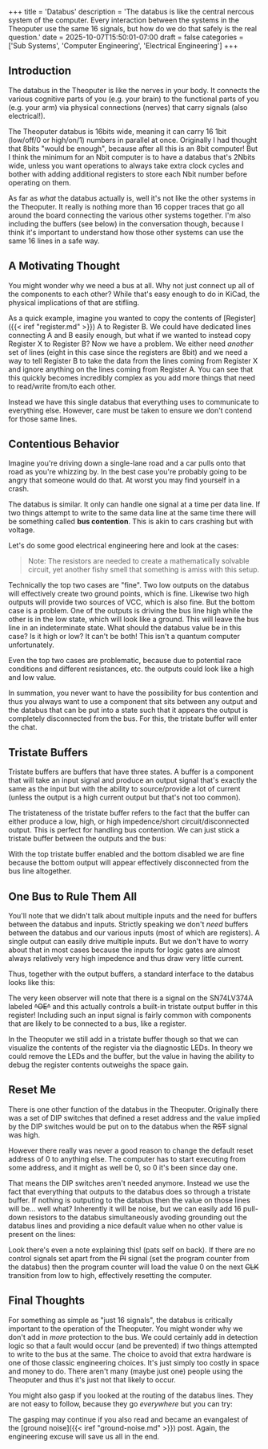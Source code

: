 +++
title = 'Databus'
description = 'The databus is like the central nercous system of the computer. Every interaction between the systems in the Theoputer use the same 16 signals, but how do we do that safely is the real question.'
date = 2025-10-07T15:50:01-07:00
draft = false
categories = ['Sub Systems', 'Computer Engineering', 'Electrical Engineering']
+++

## Introduction

The databus in the Theoputer is like the nerves in your body. It
connects the various cognitive parts of you (e.g. your brain) to the
functional parts of you (e.g. your arm) via physical connections
(nerves) that carry signals (also electrical!).

The Theoputer databus is 16bits wide, meaning it can carry 16 1bit
(low/off/0 or high/on/1) numbers in parallel at once. Originally I had
thought that 8bits "would be enough", because after all this is an
8bit computer! But I think the minimum for an Nbit computer is to have
a databus that's 2Nbits wide, unless you want operations to always
take extra clock cycles and bother with adding additional registers to
store each Nbit number before operating on them.

As far as *what* the databus actually is, well it's not like the other
systems in the Theoputer. It really is nothing more than 16 copper
traces that go all around the board connecting the various other
systems together. I'm also including the buffers (see below) in the
conversation though, because I think it's important to understand how
those other systems can use the same 16 lines in a safe way.

## A Motivating Thought

You might wonder why we need a bus at all. Why not just connect up all
of the components to each other? While that's easy enough to do in
KiCad, the physical implications of that are stifling.

As a quick example, imagine you wanted to copy the contents of
[Register]({{< iref "register.md" >}}) A to Register B. We could have
dedicated lines connecting A and B easily enough, but what if we
wanted to instead copy Register X to Register B? Now we have a
problem. We either need *another* set of lines (eight in this case
since the registers are 8bit) and we need a way to tell Register B to
take the data from the lines coming from Register X and ignore
anything on the lines coming from Register A. You can see that this
quickly becomes incredibly complex as you add more things that need to
read/write from/to each other.

Instead we have this single databus that everything uses to
communicate to everything else. However, care must be taken to ensure
we don't contend for those same lines.

## Contentious Behavior

Imagine you're driving down a single-lane road and a car pulls onto
that road as you're whizzing by. In the best case you're probably
going to be angry that someone would do that. At worst you may find
yourself in a crash.

The databus is similar. It only can handle one signal at a time per
data line. If two things attempt to write to the same data line at the
same time there will be something called **bus contention**. This is
akin to cars crashing but with voltage.

Let's do some good electrical engineering here and look at the cases:

<falstad-circuit
    autorun="true"
    src="http://localhost:1313/js/circuitjs/circuitjs.html?ctz=CQAgjCAMB0l3BWcMBMcUHYMGZIA4UA2ATmIxAUgoqoQFMBaMMAKAEkKNCQUAWKwgm58qo6EgTtO3bGhCCZcsRKkKe-EBjkioUcRVVCQsqlqondMFQBlp62ijz3LIAGYBDADYBnOtUgstghcxnIIjqGiuh4+fkgBHHiyPFogxGAoKZnKBgBOIEmZmJmFxoROVGDwLADmBcnY5fWZ-FEB+WbOpcW6VXAsHXIW3amV1RzpRamkU9l6KgCyacSzyBo9VCjiLEszILzE3FUaB9yb2xMZ+4fLLTc5koO0vLzN12fI-U-7hK+lp71qnVSggVm9CHxLAM3gCQWCxv1EskAZN3pZ9JIgiEEC8KBEca9Km4vL5-IE7LxfninJTCeBibEyRw1ATNGFcQ9DNxaWyqDzORxgtxWSyOfMDIKQjy1PzxZJJdxCKk1Eq5lYJXYMOF5EYtWqMVz5KlOqr0SpmbrtZ09WaDFjFalwk5TUSYqT4uShZptU7vWqGe6oFJShhIK9UaG6erHm9I288HBAf1gckE1RSqVRNCTakQ2Gk+1eX7Y-mEQk0lc43s45zdmC48dTKWeNsAB48TApPkRXB89QgABCAFdvAAdbwAYQA9gA7AAudHnAEtZ6PRzOABQAFQA7lPx9YpzvxwB5IdzgAO5+8AEoWO2UGAaWR9pDwuRXpDh2PJ7OF8vV3Xbc93HAAJJcagAC1Pc8rznW973AYhnRuShMi0bl+2-cdp3nRc5xXGc103E8ZzoA8jwAGlPMiwIg6DvDPS9zzvIA"></falstad-circuit>

> Note: The resistors are needed to create a mathematically solvable
  circuit, yet another fishy smell that something is amiss with this
  setup.

Technically the top two cases are "fine". Two low outputs on the
databus will effectively create two ground points, which is
fine. Likewise two high outputs will provide two sources of VCC, which
is also fine. But the bottom case is a problem. One of the outputs is
driving the bus line high while the other is in the low state, which
will look like a ground. This will leave the bus line in an
indeterminate state. What should the databus value be in this case? Is
it high or low? It can't be both! This isn't a quantum computer
unfortunately.

Even the top two cases are problematic, because due to potential race
conditions and different resistances, etc. the outputs could look like
a high and low value.

In summation, you never want to have the possibility for bus
contention and thus you always want to use a component that sits
between any output and the databus that can be put into a state such
that it appears the output is completely disconnected from the
bus. For this, the tristate buffer will enter the chat.

## Tristate Buffers

Tristate buffers are buffers that have three states. A buffer is a
component that will take an input signal and produce an output signal
that's exactly the same as the input but with the ability to
source/provide a lot of current (unless the output is a high current
output but that's not too common).

The tristateness of the tristate buffer refers to the fact that the
buffer can either produce a low, high, or high impedence/short
circuit/disconnected output. This is perfect for handling bus
contention. We can just stick a tristate buffer between the outputs
and the bus:

<falstad-circuit
    autorun="true"
    src="http://localhost:1313/js/circuitjs/circuitjs.html?ctz=CQAgjCAMB0l3BWcMBMcUHYMGZIA4UA2ATmIxAUgoqoQFMBaMMAKABkKwUQAWbbnoR69+UcCABmAQwA2AZzrVI7TtwRdeQ1WKrT5ipMoCSIQhgF4qGBBap3oSBCwBOp870tu1GQmLDwWAHMvCh8QwnwdFhNrWxA8UR5Pe0cWAFl4xM88TyS7EBQHFjBPdQFRCLwRbggYCH94RrhkJuanEtoNMtNI7troetbGltaKFQQI3mJfCapBYXy9BSVxyZ4wGcnsPAXxJYMoFgB3Hqq+bjM45RPK7UuPOxYgA">
</falstad-circuit>

With the top tristate buffer enabled and the bottom disabled we are
fine because the bottom output will appear effectively disconnected
from the bus line altogether.

## One Bus to Rule Them All

You'll note that we didn't talk about multiple inputs and the need for
buffers between the databus and inputs. Strictly speaking we don't
*need* buffers between the databus and our various inputs (most of
which are registers). A single output can easily drive multiple
inputs. But we don't have to worry about that in most cases because
the inputs for logic gates are almost always relatively very high
impedence and thus draw very little current.

Thus, together with the output buffers, a standard interface to the
databus looks like this:

<svg-viewer
    viewBoxX="47.76851919535497" viewBoxY="6.730544840427797" viewBoxWidth="191.6409522936328" viewBoxHeight="135.55365892441128"
    src="/img/databus/Daughter Assembly.V8-20250912-RegA.svg">
</svg-viewer>

The very keen observer will note that there is a signal on the
SN74LV374A labeled ~~^OE^~~ and this actually controls a built-in
tristate output buffer in this register! Including such an input
signal is fairly common with components that are likely to be
connected to a bus, like a register.

In the Theoputer we still add in a tristate buffer though so that we
can visualize the contents of the register via the diagnostic LEDs. In
theory we could remove the LEDs and the buffer, but the value in
having the ability to debug the register contents outweighs the space
gain.

## Reset Me

There is one other function of the databus in the
Theoputer. Originally there was a set of DIP switches that defined a
reset address and the value implied by the DIP switches would be put
on to the databus when the ~~RST~~ signal was high.

However there really was never a good reason to change the default
reset address of 0 to anything else. The computer has to start
executing from some address, and it might as well be 0, so 0 it's been
since day one.

That means the DIP switches aren't needed anymore. Instead we use the
fact that everything that outputs to the databus does so through a
tristate buffer. If nothing is outputing to the databus then the value
on those lines will be... well what? Inherently it will be noise, but
we can easily add 16 pull-down resistors to the databus simultaneously
avoding grounding out the databus lines and providing a nice default
value when no other value is present on the lines:

<svg-viewer
    viewBoxX="430.05551477730575" viewBoxY="12.376832445427336" viewBoxWidth="107.60901122859507" viewBoxHeight="76.11523022972766"
    src="/img/daughter-board/Daughter Assembly.V8-20250912.svg">
</svg-viewer>

Look there's even a note explaining this! (pats self on back). If
there are no control signals set apart from the ~~PI~~ signal (set the
program counter from the databus) then the program counter will load
the value 0 on the next ~~CLK~~ transition from low to high,
effectively resetting the computer.

## Final Thoughts

For something as simple as "just 16 signals", the databus is
critically important to the operation of the Theoputer. You might
wonder why we don't add in *more* protection to the bus. We could
certainly add in detection logic so that a fault would occur (and be
prevented) if two things attempted to write to the bus at the
same. The choice to avoid that extra hardware is one of those classic
engineering choices. It's just simply too costly in space and money to
do. There aren't many (maybe just one) people using the Theoputer and
thus it's just not that likely to occur.

You might also gasp if you looked at the routing of the databus
lines. They are not easy to follow, because they go *everywhere* but
you can try:

<kicanvas-embed
    initialZoom="47.73505099647667" initialX="96.22279802767221" initialY="72.55622887886705"
    src="/pcb/Daughter Assembly.V8-20250912.kicad_pcb"
    layers="Edge.Cuts, F.Fab, F.SilkS, Holes, Vias, F.Cu, B.Cu, Pads, F.Silkscreen"
    controls="basic+"></kicanvas-embed>

The gasping may continue if you also read and became an evangalest of
the [ground noise]({{< iref "ground-noise.md" >}}) post. Again, the
engineering excuse will save us all in the end.
